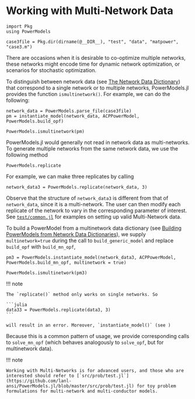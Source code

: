 # Working with Multi-Network Data

```@setup powermodels
import Pkg
using PowerModels

case3file = Pkg.dir(dirname(@__DIR__), "test", "data", "matpower", "case3.m")
```

There are occasions when it is desirable to co-optimize multiple networks, these networks might encode time for dynamic network optimization, or scenarios for stochastic optimization.

To distinguish between network data (see [The Network Data Dictionary](@ref)) that correspond to a single network or to multiple networks, PowerModels.jl provides the function `ismultinetwork()`.  For example, we can do the following:

```@example powermodels
network_data = PowerModels.parse_file(case3file)
pm = instantiate_model(network_data, ACPPowerModel, PowerModels.build_opf)

PowerModels.ismultinetwork(pm)
```

PowerModels.jl would generally not read in network data as multi-networks. To generate multiple networks from the same network data, we use the following method

```@docs
PowerModels.replicate
```

For example, we can make three replicates by calling

```@example powermodels
network_data3 = PowerModels.replicate(network_data, 3)
```

Observe that the structure of `network_data3` is different from that of `network_data`, since it is a multi-network. The user can then modify each replicate of the network to vary in the corresponding parameter of interest. See [`test/common.jl`](https://github.com/lanl-ansi/PowerModels.jl/blob/master/test/common.jl) for examples on setting up valid Multi-Network data.

To build a PowerModel from a multinetwork data dictionary (see [Building PowerModels from Network Data Dictionaries](@ref)), we supply `multinetwork=true` during the call to `build_generic_model` and replace `build_opf` with `build_mn_opf`,

```@example powermodels
pm3 = PowerModels.instantiate_model(network_data3, ACPPowerModel, PowerModels.build_mn_opf, multinetwork = true)

PowerModels.ismultinetwork(pm3)
```

!!! note
    
    The `replicate()` method only works on single networks. So
    
    ```julia
    data33 = PowerModels.replicate(data3, 3)
    ```
    
    will result in an error. Moreover, `instantiate_model()` (see )

Because this is a common pattern of usage, we provide corresponding calls to `solve_mn_opf` (which behaves analogously to `solve_opf`, but for multinetwork data).

!!! note
    
    Working with Multi-Networks is for advanced users, and those who are interested should refer to [`src/prob/test.jl`](https://github.com/lanl-ansi/PowerModels.jl/blob/master/src/prob/test.jl) for toy problem formulations for multi-network and multi-conductor models.
